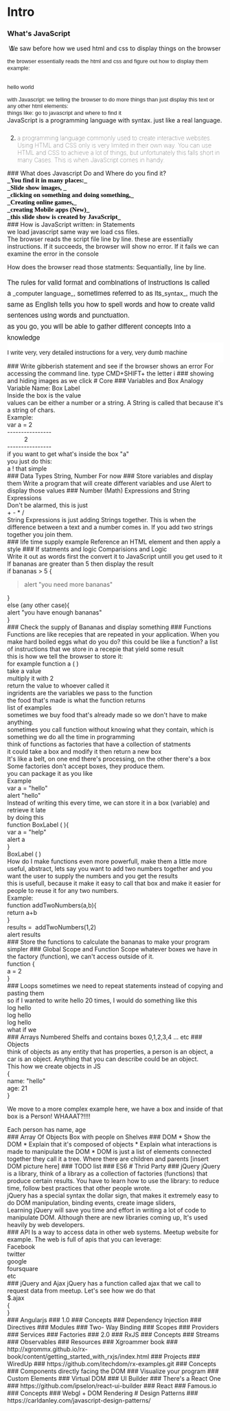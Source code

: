 # Intro
### What's JavaScript
> <span id="docs-internal-guid-d499e770-7436-1deb-17ec-631fa62e6aa6">  
> </span>

<span id="docs-internal-guid-d499e770-7436-1deb-17ec-631fa62e6aa6">

1.  <div style="margin-left: -20px;">

    <div data-dobid="dfn" style="display: inline;">We saw before how we used html and css to display things on the browser</div>

    </div>

<div><font color="#222222" face="arial, sans-serif" size="2"><span style="line-height: 15.6000003814697px;">the browser essentially reads the html and css and figure out how to display them</span></font></div>

<div><font color="#222222" face="arial, sans-serif" size="2"><span style="line-height: 15.6000003814697px;">  
</span></font></div>

<div><font color="#222222" face="arial, sans-serif" size="2"><span style="line-height: 15.6000003814697px;">  
</span></font></div>

<div><font color="#222222" face="arial, sans-serif" size="2"><span style="line-height: 15.6000003814697px;">example:</span></font></div>

<div><font color="#222222" face="arial, sans-serif" size="2"><span style="line-height: 15.6000003814697px;">  
</span></font></div>

<div><font color="#222222" face="arial, sans-serif" size="2"><span style="line-height: 15.6000003814697px;"><style></span></font></div>

<div><font color="#222222" face="arial, sans-serif" size="2"><span style="line-height: 15.6000003814697px;">p{</span></font></div>

<div><font color="#222222" face="arial, sans-serif" size="2"><span style="line-height: 15.6000003814697px;">font-size:80px</span></font></div>

<div><font color="#222222" face="arial, sans-serif" size="2"><span style="line-height: 15.6000003814697px;">}</span></font></div>

<div><font color="#222222" face="arial, sans-serif" size="2"><span style="line-height: 15.6000003814697px;"></style></span></font></div>

<div><font color="#222222" face="arial, sans-serif" size="2"><span style="line-height: 15.6000003814697px;">  
</span></font></div>

<div><font color="#222222" face="arial, sans-serif" size="2"><span style="line-height: 15.6000003814697px;"> <p>hello world</p></span></font></div>

<div><font color="#222222" face="arial, sans-serif" size="2"><span style="line-height: 15.6000003814697px;">  
</span></font></div>

<div><font color="#222222" face="arial, sans-serif" size="2"><span style="line-height: 15.6000003814697px;">with Javascript: we telling the browser to do more things than just display this text or any other html elements:</span></font></div>

<div><font color="#222222" face="arial, sans-serif" size="2"><span style="line-height: 15.6000003814697px;">  
</span></font></div>

<div><font color="#222222" face="arial, sans-serif" size="2"><span style="line-height: 15.6000003814697px;">things like: go to javascript and where to find it</span></font></div>

<div><font color="#222222" face="arial, sans-serif" size="2"><span style="line-height: 15.6000003814697px;">  
</span></font></div>

<div>JavaScript is a programming language with syntax. just like a real language.</div>

2.  <div class="lr_dct_sf_sen vk_txt" style="padding-top: 10px; font-weight: lighter !important;">

    <div style="margin-left: 20px;">

    <div style="margin-left: -20px;">

    <div data-dobid="dfn" style="display: inline;">a programming language commonly used to create interactive websites. Using HTML and CSS only is very limited in their own way. You can use HTML and CSS to achieve a lot of things, but unfortunately this falls short in many Cases. This is when JavaScript comes in handy.</div>

    </div>

    </div>

    </div>

<div><font color="#222222" face="arial, sans-serif" size="2"><span style="line-height: 15.6000003814697px;">  
</span></font></div>

</span>
### What does Javascript Do and Where do you find it?
<div><span style="font-size: 15px; font-family: Verdana; color: rgb(0, 0, 0); font-weight: bold; vertical-align: baseline; white-space: pre-wrap;">_You find it in many places:_</span></div>

<div><span style="font-size: 15px; font-family: Verdana; color: rgb(0, 0, 0); font-weight: bold; vertical-align: baseline; white-space: pre-wrap;"></span></div>

<div><span style="font-size: 15px; font-family: Verdana; color: rgb(0, 0, 0); font-weight: bold; vertical-align: baseline; white-space: pre-wrap;">_Slide show images, _</span></div>

<div><span style="font-size: 15px; font-family: Verdana; color: rgb(0, 0, 0); font-weight: bold; vertical-align: baseline; white-space: pre-wrap;">_clicking on something and doing something,_</span></div>

<div><span style="font-size: 15px; font-family: Verdana; color: rgb(0, 0, 0); font-weight: bold; vertical-align: baseline; white-space: pre-wrap;">_Creating online games,_</span></div>

<div><span style="font-size: 15px; font-family: Verdana; color: rgb(0, 0, 0); font-weight: bold; vertical-align: baseline; white-space: pre-wrap;">_creating Mobile apps (New)_</span></div>

<div><span style="font-size: 15px; font-family: Verdana; color: rgb(0, 0, 0); font-weight: bold; vertical-align: baseline; white-space: pre-wrap;">_this slide show is created by JavaScript_</span></div>

<div><span style="font-size: 15px; font-family: Verdana; color: rgb(0, 0, 0); font-weight: bold; vertical-align: baseline; white-space: pre-wrap;"></span></div>
### How is JavaScript written: in Statements 
<div>we load javascript same way we load css files. </div>

<div>The browser reads the script file line by line. these are essentially instructions. If it succeeds, the browser will show no error. If it fails we can examine the error in the console</div>

How does the browser read those statments: Sequantially, line by line.

<div><span style="font-family: 'Helvetica Neue', Helvetica, 'Segoe UI', Arial, freesans, sans-serif; font-size: 16px; line-height: 25.6000003814697px;">The rules for valid format and combinations of instructions is called a </span>_computer language_<span style="font-family: 'Helvetica Neue', Helvetica, 'Segoe UI', Arial, freesans, sans-serif; font-size: 16px; line-height: 25.6000003814697px;">, sometimes referred to as its</span>_syntax_<span style="font-family: 'Helvetica Neue', Helvetica, 'Segoe UI', Arial, freesans, sans-serif; font-size: 16px; line-height: 25.6000003814697px;">, much the same as English tells you how to spell words and how to create valid sentences using words and punctuation.</span>  
</div>

<div><span style="font-family: 'Helvetica Neue', Helvetica, 'Segoe UI', Arial, freesans, sans-serif; font-size: 16px; line-height: 25.6000003814697px;">  
</span></div>

<div><span style="font-family: 'Helvetica Neue', Helvetica, 'Segoe UI', Arial, freesans, sans-serif; font-size: 16px; line-height: 25.6000003814697px;">as you go, you will be able to gather different concepts into a knowledge</span></div>

<div><span style="font-family: 'Helvetica Neue', Helvetica, 'Segoe UI', Arial, freesans, sans-serif; font-size: 16px; line-height: 25.6000003814697px;">  
</span></div>

<div><span style="font-family: 'Helvetica Neue', Helvetica, 'Segoe UI', Arial, freesans, sans-serif; font-size: 16px; line-height: 25.6000003814697px;">  
</span></div>

<div>

<table style="margin: 0px; padding: 0px; border: 0px; font-size: 12px; vertical-align: baseline; font-family: Tahoma, Geneva, Arial, sans-serif; line-height: 12px; background-color: rgb(255, 255, 255);">

<tbody style="margin: 0px; padding: 0px; border: 0px; vertical-align: baseline;">

<tr style="margin: 0px; padding: 0px; border: 0px; vertical-align: baseline;">

<td class="answercell" style="margin: 0px; padding: 0px; border: 0px; vertical-align: top;">

<div class="post-text" itemprop="text" style="margin: 0px 5px 5px 0px; padding: 0px; border: 0px; font-size: 14px; vertical-align: baseline; width: 660px; word-wrap: break-word; line-height: 18.2000007629395px;">

I write very, very detailed instructions for a very, very dumb machine

</div>

</td>

</tr>

</tbody>

</table>

</div>
### Write gibberish statement and see if the browser shows an error
For accessing the command line. type CMD+SHIFT+ the letter i
### showing and hiding images as we click
# Core
### Variables and Box Analogy
Variable Name: Box Label

<div>Inside the box is the value</div>

<div>values can be either a number or a string. A String is called that because it's a string of chars.</div>

<div>Example: </div>

<div>var a = 2</div>

<div>----------------</div>

<div>          2           </div>

<div>----------------</div>

<div>if you want to get what's inside the box "a"</div>

<div>you just do this:</div>

<div>a ! that simple</div>
### Data Types
String, Number For now
### Store variables and display them
Write a program that will create different variables and use Alert to display those values
### Number (Math) Expressions and String Expressions
<div>Don't be alarmed, this is just  
</div>

<div>+ - * /</div>

<div>String Expressions is just adding Strings together. This is when the difference between a text and a number comes in. If you add two strings together you join them.</div>
### life time supply example
Reference an HTML element and then apply a style
### If statments and logic
Comparisions and Logic

<div>Write it out as words first the convert it to JavaScript untill you get used to it</div>

<div>If bananas are greater than 5 then display the result</div>

<div>if bananas > 5 {</div>

<div>

> <div>alert "you need more bananas"</div>

</div>

<div>}</div>

<div>else (any other case){</div>

<div>alert "you have enough bananas"</div>

<div>}</div>
### Check the supply of Bananas and display something
### Functions
<div>Functions are like recepies that are repeated in your application. When you make hard boiled eggs what do you do? this could be like a function? a list of instructions that we store in a recepie that yield some result</div>

<div>this is how we tell the browser to store it:</div>

<div>for example function a ( )</div>

<div>take a value</div>

<div>multiply it with 2</div>

<div>return the value to whoever called it</div>

<div>ingridents are the variables we pass to the function </div>

<div>the food that's made is what the function returns</div>

<div>list of examples</div>

<div>sometimes we buy food that's already made so we don't have to make anything.</div>

<div>sometimes you call function without knowing what they contain, which is something we do all the time in programming</div>

<div>think of functions as factories that have a collection of statments</div>

<div>it could take a box and modify it then return a new box</div>

<div>It's like a belt, on one end there's processing, on the other there's a box</div>

<div>Some factories don't accept boxes, they produce them.</div>

<div>you can package it as you like</div>

<div>Example</div>

<div>var a = "hello"</div>

<div>alert "hello"</div>

<div>Instead of writing this every time, we can store it in a box (variable) and retrieve it late</div>

<div>by doing this</div>

<div>function BoxLabel ( ){</div>

<div>var a = "help"</div>

<div>alert a</div>

<div>}</div>

<div>BoxLabel ( )</div>

<div>How do I make functions even more powerfull, make them a little more useful, abstract, lets say you want to add two numbers together and you want the user to supply the numbers and you get the results</div>

<div>this is usefull, because it make it easy to call that box and make it easier for people to reuse it for any two numbers.</div>

<div>  
Example:</div>

<div>function addTwoNumbers(a,b){</div>

<div>return a+b</div>

<div>}</div>

<div>results =  addTwoNumbers(1,2)</div>

<div>alert results</div>
### Store the functions to calculate the bananas to make your program simpler
### Global Scope and Function Scope
whatever boxes we have in the factory (function), we can't access outside of it.

<div>function {</div>

<div>a = 2  
</div>

<div>}</div>
### Loops
sometimes we need to repeat statements instead of copying and pasting them 

<div>so if I wanted to write hello 20 times, I would do something like this</div>

<div>log hello</div>

<div>log hello</div>

<div>log hello</div>

<div>what if we </div>
### Arrays
Numbered Shelfs and contains boxes 0,1,2,3,4 ... etc
### Objects
<div>think of objects as any entity that has properties, a person is an object, a car is an object. Anything that you can describe could be an object.</div>

<div>This how we create objects in JS</div>

<div>{</div>

<div>name: "hello"</div>

<div>age: 21</div>

<div>}</div>

We move to a more complex example here, we have a box and inside of that box is a Person! WHAAAT?!!!!

<div>Each person has name, age</div>
### Array Of Objects
Box with people on Shelves
### DOM
*   Show the DOM
*   Explain that it's composed of objects
*   Explain what interactions is made to manipulate the DOM
*   DOM is just a list of elements connected together they call it a tree. Where there are children and parents [insert DOM picture here]
### TODO list
### ES6
# Thrid Party
### jQuery
jQuery is a library, think of a library as a collection of factories (functions) that produce certain results. You have to learn how to use the library: to reduce time, follow best practices that other people wrote.

<div>jQuery has a special syntax the dollar sign, that makes it extremely easy to do DOM manipulation, binding events, create image sliders, </div>

<div>Learning jQuery will save you time and effort in writing a lot of code to manipulate DOM. Although there are new libraries coming up, It's used heavily by web developers. </div>
### API
Is a way to access data in other web systems. Meetup website for example. The web is full of apis that you can leverage:

<div>Facebook</div>

<div>twitter</div>

<div>google</div>

<div>foursquare</div>

<div>etc</div>
### jQuery and Ajax
jQuery has a function called ajax that we call to request data from meetup. Let's see how we do that

<div>$.ajax</div>

<div>{</div>

<div>}</div>
### Angularjs
### 1.0
### Concepts
### Dependency Injection
### Directives
### Modules
### Two- Way Binding
### Scopes
### Providers
### Services
### Factories
### 2.0
### RxJS
### Concepts
### Streams
### Observables
### Resources
### Xgroammer book
### http://xgrommx.github.io/rx-book/content/getting_started_with_rxjs/index.html
### Projects
### WiredUp
### https://github.com/itechdom/rx-examples.git
### Concepts
### Components directly facing the DOM
### Visualize your program
### Custom Elements
### Virtual DOM
### UI Builder
### There's a React One
### https://github.com/ipselon/react-ui-builder
### React
### Famous.io
### Concepts
### Webgl + DOM Rendering
# Design Patterns
### https://carldanley.com/javascript-design-patterns/

